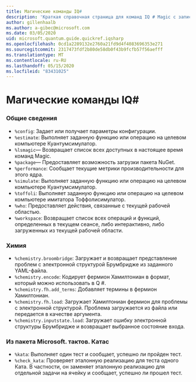 ```yaml
---
title: Магические команды IQ#
description: 'Краткая справочная страница для команд IQ # Magic с записными книжками Q # Jupyter'
author: gillenhaalb
ms.author: a-gibec@microsoft.com
ms.date: 03/05/2020
uid: microsoft.quantum.guide.quickref.iqsharp
ms.openlocfilehash: 0cd1a2289132e2760a21fd9d4f4083696353e271
ms.sourcegitcommit: 2317473fdf2b80de58db0f43b9fcfb57f56aefff
ms.translationtype: MT
ms.contentlocale: ru-RU
ms.lasthandoff: 05/15/2020
ms.locfileid: "83431025"
---
```

# <a name="iq-magic-commands"></a>Магические команды IQ#

### <a name="general"></a>Общие сведения

- `%config`: Задает или получает параметры конфигурации.
- `%estimate`: Выполняет заданную функцию или операцию на целевом компьютере Куантумсимулатор.
- `%lsmagic`— Возвращает список всех доступных в настоящее время команд Magic.
- `%package`— Предоставляет возможность загрузки пакета NuGet.
- `%performance`: Сообщает текущие метрики производительности для этого ядра.
- `%simulate`: Выполняет заданную функцию или операцию на целевом компьютере Куантумсимулатор.
- `%toffoli`: Выполняет заданную функцию или операцию на целевом компьютере имитатора Тоффолисимулатор.
- `%who`: Предоставляет действия, связанные с текущей рабочей областью.
- `%workspace`: Возвращает список всех операций и функций, определенных в текущем сеансе, либо интерактивно, либо загруженных из текущей рабочей области.

### <a name="chemistry"></a>Химия

- `%chemistry.broombridge`: Загружает и возвращает представление проблем с электронной структурой Брумбридже из заданного YAML-файла.
- `%chemistry.encode`: Кодирует фермион Хамилтониан в формат, который можно использовать в Q #.
- `%chemistry.fh.add_terms`: Добавляет термины в фермион Хамилтониан.
- `%chemistry.fh.load`: Загружает Хамилтониан фермион для проблемы с электронной структурой. Проблема загружается из файла или передается в качестве аргумента.
- `%chemistry.inputstate.load`: Загружает ошибку электронной структуры Брумбридже и возвращает выбранное состояние входа.

### <a name="from-microsoftquantumkatas-package"></a>Из пакета Microsoft. тактов. Катас

- `%kata`: Выполняет один тест и сообщает, успешно ли пройден тест.
- `%check_kata`: Проверяет эталонную реализацию для теста одного Ката.
    В частности, он заменяет эталонную реализацию для отдельной задачи на ячейку и сообщает, успешно ли прошел тест.
